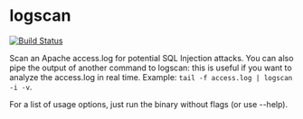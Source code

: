 # logscan
[![Build Status](https://travis-ci.com/gpaddis/logscan.svg?branch=develop)](https://travis-ci.com/gpaddis/logscan)

Scan an Apache access.log for potential SQL Injection attacks. You can also pipe the output of another command to logscan: this is useful if you want to analyze the access.log in real time. Example: `tail -f access.log | logscan -i -v`.

For a list of usage options, just run the binary without flags (or use --help).